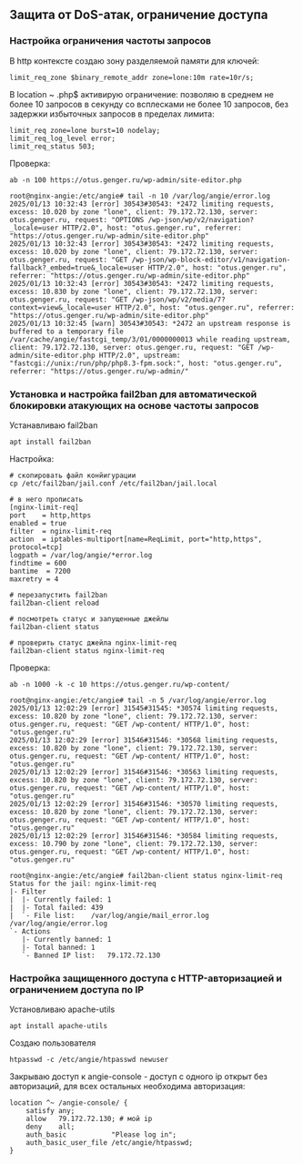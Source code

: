 ## Защита от DoS-атак, ограничение доступа

### Настройка ограничения частоты запросов

В http контексте создаю зону разделяемой памяти для ключей:

```
limit_req_zone $binary_remote_addr zone=lone:10m rate=10r/s;

```
В location ~ \.php$ активирую ограничение: позволяю в среднем не более 10 запросов в секунду со всплесками не более 10 запросов, без задержки избыточных запросов в пределах лимита:
```
limit_req zone=lone burst=10 nodelay;
limit_req_log_level error;
limit_req_status 503;
```

Проверка:
```
ab -n 100 https://otus.genger.ru/wp-admin/site-editor.php

root@nginx-angie:/etc/angie# tail -n 10 /var/log/angie/error.log
2025/01/13 10:32:43 [error] 30543#30543: *2472 limiting requests, excess: 10.020 by zone "lone", client: 79.172.72.130, server: otus.genger.ru, request: "OPTIONS /wp-json/wp/v2/navigation?_locale=user HTTP/2.0", host: "otus.genger.ru", referrer: "https://otus.genger.ru/wp-admin/site-editor.php"
2025/01/13 10:32:43 [error] 30543#30543: *2472 limiting requests, excess: 10.020 by zone "lone", client: 79.172.72.130, server: otus.genger.ru, request: "GET /wp-json/wp-block-editor/v1/navigation-fallback?_embed=true&_locale=user HTTP/2.0", host: "otus.genger.ru", referrer: "https://otus.genger.ru/wp-admin/site-editor.php"
2025/01/13 10:32:43 [error] 30543#30543: *2472 limiting requests, excess: 10.830 by zone "lone", client: 79.172.72.130, server: otus.genger.ru, request: "GET /wp-json/wp/v2/media/7?context=view&_locale=user HTTP/2.0", host: "otus.genger.ru", referrer: "https://otus.genger.ru/wp-admin/site-editor.php"
2025/01/13 10:32:45 [warn] 30543#30543: *2472 an upstream response is buffered to a temporary file /var/cache/angie/fastcgi_temp/3/01/0000000013 while reading upstream, client: 79.172.72.130, server: otus.genger.ru, request: "GET /wp-admin/site-editor.php HTTP/2.0", upstream: "fastcgi://unix:/run/php/php8.3-fpm.sock:", host: "otus.genger.ru", referrer: "https://otus.genger.ru/wp-admin/"
```

### Установка и настройка fail2ban для автоматической блокировки атакующих на основе частоты запросов

Устанавливаю fail2ban
```
apt install fail2ban

```

Настройка:
```
# скопировать файл конйигурации
cp /etc/fail2ban/jail.conf /etc/fail2ban/jail.local

# в него прописать
[nginx-limit-req]
port    = http,https
enabled = true
filter  = nginx-limit-req
action  = iptables-multiport[name=ReqLimit, port="http,https", protocol=tcp]
logpath = /var/log/angie/*error.log
findtime = 600
bantime  = 7200
maxretry = 4

# перезапустить fail2ban
fail2ban-client reload

# посмотреть статус и запущенные джейлы
fail2ban-client status

# проверить статус джейла nginx-limit-req
fail2ban-client status nginx-limit-req
```

Проверка:
```
ab -n 1000 -k -c 10 https://otus.genger.ru/wp-content/

root@nginx-angie:/etc/angie# tail -n 5 /var/log/angie/error.log
2025/01/13 12:02:29 [error] 31545#31545: *30574 limiting requests, excess: 10.820 by zone "lone", client: 79.172.72.130, server: otus.genger.ru, request: "GET /wp-content/ HTTP/1.0", host: "otus.genger.ru"
2025/01/13 12:02:29 [error] 31546#31546: *30568 limiting requests, excess: 10.820 by zone "lone", client: 79.172.72.130, server: otus.genger.ru, request: "GET /wp-content/ HTTP/1.0", host: "otus.genger.ru"
2025/01/13 12:02:29 [error] 31546#31546: *30563 limiting requests, excess: 10.820 by zone "lone", client: 79.172.72.130, server: otus.genger.ru, request: "GET /wp-content/ HTTP/1.0", host: "otus.genger.ru"
2025/01/13 12:02:29 [error] 31546#31546: *30570 limiting requests, excess: 10.820 by zone "lone", client: 79.172.72.130, server: otus.genger.ru, request: "GET /wp-content/ HTTP/1.0", host: "otus.genger.ru"
2025/01/13 12:02:29 [error] 31546#31546: *30584 limiting requests, excess: 10.790 by zone "lone", client: 79.172.72.130, server: otus.genger.ru, request: "GET /wp-content/ HTTP/1.0", host: "otus.genger.ru"

root@nginx-angie:/etc/angie# fail2ban-client status nginx-limit-req
Status for the jail: nginx-limit-req
|- Filter
|  |- Currently failed:	1
|  |- Total failed:	439
|  `- File list:	/var/log/angie/mail_error.log /var/log/angie/error.log
`- Actions
   |- Currently banned:	1
   |- Total banned:	1
   `- Banned IP list:	79.172.72.130
```

### Настройка защищенного доступа с HTTP-авторизацией и ограничением доступа по IP

Установливаю apache-utils
```
apt install apache-utils
```

Создаю пользователя
```
htpasswd -c /etc/angie/htpasswd newuser
```

Закрываю доступ к angie-console - доступ с одного ip открыт без авторизаций, для всех остальных необходима авторизация:
```
location ^~ /angie-console/ {
    satisfy any;
    allow   79.172.72.130; # мой ip
    deny    all;
    auth_basic           "Please log in";
    auth_basic_user_file /etc/angie/htpasswd;
}
```

